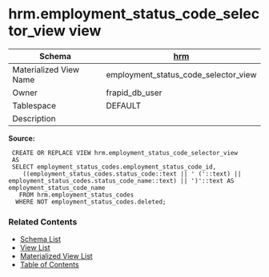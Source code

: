 # hrm.employment_status_code_selector_view view

| Schema | [hrm](../../schemas/hrm.md) |
| ------ | ----------------------------------------------- |
| Materialized View Name | employment_status_code_selector_view |
| Owner | frapid_db_user |
| Tablespace | DEFAULT |
| Description |  |

**Source:**

```plpgsql
 CREATE OR REPLACE VIEW hrm.employment_status_code_selector_view
 AS
 SELECT employment_status_codes.employment_status_code_id,
    ((employment_status_codes.status_code::text || ' ('::text) || employment_status_codes.status_code_name::text) || ')'::text AS employment_status_code_name
   FROM hrm.employment_status_codes
  WHERE NOT employment_status_codes.deleted;
```


### Related Contents
* [Schema List](../../schemas.md)
* [View List](../../views.md)
* [Materialized View List](../../materialized-views.md)
* [Table of Contents](../../README.md)


